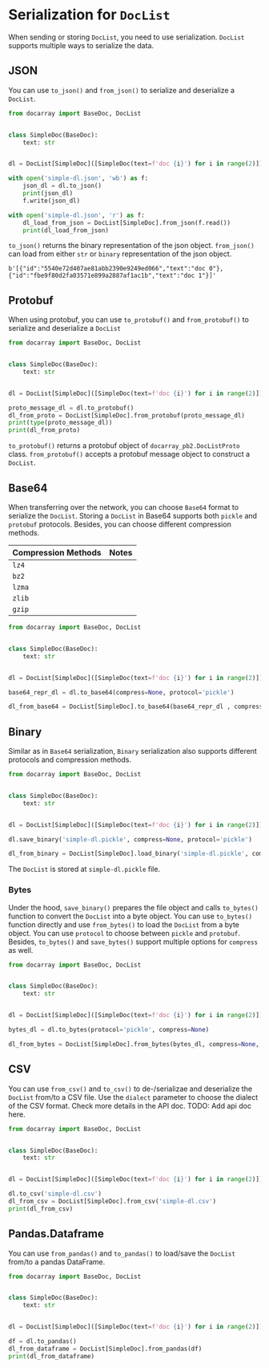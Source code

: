 # Serialization for `DocList`
When sending or storing `DocList`, you need to use serialization. `DocList` supports multiple ways to serialize the data.

## JSON
You can use `to_json()` and `from_json()` to serialize and deserialize a `DocList`.

```python
from docarray import BaseDoc, DocList


class SimpleDoc(BaseDoc):
    text: str


dl = DocList[SimpleDoc]([SimpleDoc(text=f'doc {i}') for i in range(2)])

with open('simple-dl.json', 'wb') as f:
    json_dl = dl.to_json()
    print(json_dl)
    f.write(json_dl)

with open('simple-dl.json', 'r') as f:
    dl_load_from_json = DocList[SimpleDoc].from_json(f.read())
    print(dl_load_from_json)
```

`to_json()` returns the binary representation of the json object. `from_json()` can load from either `str` or `binary` representation of the json object.

```output
b'[{"id":"5540e72d407ae81abb2390e9249ed066","text":"doc 0"},{"id":"fbe9f80d2fa03571e899a2887af1ac1b","text":"doc 1"}]'
```

## Protobuf
When using protobuf, you can use `to_protobuf()` and `from_protobuf()` to serialize and deserialize a `DocList`

```python
from docarray import BaseDoc, DocList


class SimpleDoc(BaseDoc):
    text: str


dl = DocList[SimpleDoc]([SimpleDoc(text=f'doc {i}') for i in range(2)])

proto_message_dl = dl.to_protobuf()
dl_from_proto = DocList[SimpleDoc].from_protobuf(proto_message_dl)
print(type(proto_message_dl))
print(dl_from_proto)
```

`to_protobuf()` returns a protobuf object of `docarray_pb2.DocListProto` class. `from_protobuf()` accepts a protobuf message object to construct a `DocList`.

## Base64
When transferring over the network, you can choose `Base64` format to serialize the `DocList`.
Storing a `DocList` in Base64 supports both `pickle` and `protobuf` protocols. Besides, you can choose different compression methods.


| Compression Methods | Notes |
| --- |-------|
| `lz4` |       |
| `bz2` |       |
| `lzma` |       |
| `zlib` |       |
| `gzip` |       |

```python
from docarray import BaseDoc, DocList


class SimpleDoc(BaseDoc):
    text: str


dl = DocList[SimpleDoc]([SimpleDoc(text=f'doc {i}') for i in range(2)])

base64_repr_dl = dl.to_base64(compress=None, protocol='pickle')

dl_from_base64 = DocList[SimpleDoc].to_base64(base64_repr_dl , compress=None, protocol='pickle')
```

## Binary
Similar as in `Base64` serialization, `Binary` serialization also supports different protocols and compression methods.

```python
from docarray import BaseDoc, DocList


class SimpleDoc(BaseDoc):
    text: str


dl = DocList[SimpleDoc]([SimpleDoc(text=f'doc {i}') for i in range(2)])

dl.save_binary('simple-dl.pickle', compress=None, protocol='pickle')

dl_from_binary = DocList[SimpleDoc].load_binary('simple-dl.pickle', compress=None, protocol='pickle')
```

The `DocList` is stored at `simple-dl.pickle` file.

### Bytes
Under the hood, `save_binary()` prepares the file object and calls `to_bytes()` function to convert the `DocList` into a byte object. You can use `to_bytes()` function directly and use `from_bytes()` to load the `DocList` from a byte object. You can use `protocol` to choose between `pickle` and `protobuf`. Besides, `to_bytes()`  and `save_bytes()` support multiple options for `compress` as well. 

```python
from docarray import BaseDoc, DocList


class SimpleDoc(BaseDoc):
    text: str


dl = DocList[SimpleDoc]([SimpleDoc(text=f'doc {i}') for i in range(2)])

bytes_dl = dl.to_bytes(protocol='pickle', compress=None)

dl_from_bytes = DocList[SimpleDoc].from_bytes(bytes_dl, compress=None, protocol='pickle')
```


## CSV
You can use `from_csv()` and `to_csv()` to de-/serializae and deserialize the `DocList` from/to a CSV file. Use the `dialect` parameter to choose the dialect of the CSV format. Check more details in the API doc. TODO: Add api doc here.

```python
from docarray import BaseDoc, DocList


class SimpleDoc(BaseDoc):
    text: str


dl = DocList[SimpleDoc]([SimpleDoc(text=f'doc {i}') for i in range(2)])

dl.to_csv('simple-dl.csv')
dl_from_csv = DocList[SimpleDoc].from_csv('simple-dl.csv')
print(dl_from_csv)
```


## Pandas.Dataframe
You can use `from_pandas()` and `to_pandas()` to load/save the `DocList` from/to a pandas DataFrame.

```python
from docarray import BaseDoc, DocList


class SimpleDoc(BaseDoc):
    text: str


dl = DocList[SimpleDoc]([SimpleDoc(text=f'doc {i}') for i in range(2)])

df = dl.to_pandas()
dl_from_dataframe = DocList[SimpleDoc].from_pandas(df)
print(dl_from_dataframe)
```